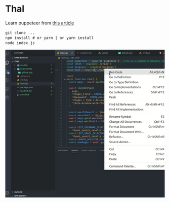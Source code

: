 # Thal

Learn puppeteer from [this article](https://medium.com/@e_mad_ehsan/getting-started-with-puppeteer-and-chrome-headless-for-web-scrapping-6bf5979dee3e)


```
git clone ...
npm install # or yarn | or yarn install
node index.js
```


![](./record.gif)

